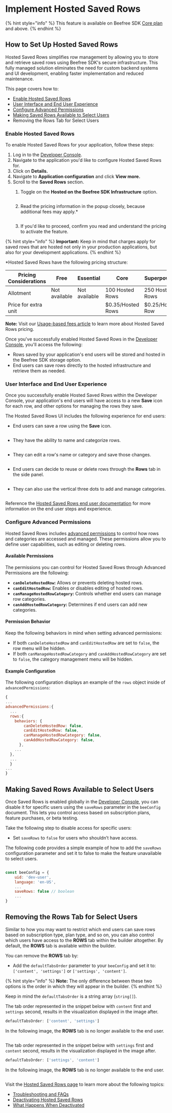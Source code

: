 # Implement Hosted Saved Rows

{% hint style="info" %}
This feature is available on Beefree SDK [Core plan](https://dam.beefree.io/pluginpricing) and above.
{% endhint %}

## **How to Set Up Hosted Saved Rows**

Hosted Saved Rows simplifies row management by allowing you to store and retrieve saved rows using Beefree SDK's secure infrastructure. This fully managed solution eliminates the need for custom backend systems and UI development, enabling faster implementation and reduced maintenance.

This page covers how to:

* [Enable Hosted Saved Rows](implement-hosted-saved-rows.md#enable-hosted-saved-rows)
* [User Interface and End User Experience](implement-hosted-saved-rows.md#user-interface-and-end-user-experience)
* [Configure Advanced Permissions](implement-hosted-saved-rows.md#configure-advanced-permissions)
* [Making Saved Rows Available to Select Users](implement-hosted-saved-rows.md#making-saved-rows-available-to-select-users)
* Removing the Rows Tab for Select Users

### **Enable Hosted Saved Rows**

To enable Hosted Saved Rows for your application, follow these steps:

1. Log in to the [Developer Console](https://developers.beefree.io/accounts/login/?from=website_menu).
2. Navigate to the application you'd like to configure Hosted Saved Rows for.
3. Click on **Details.**
4. Navigate to **Application configuration** and click **View more.**
5. Scroll to the **Saved Rows** section.
   1.  Toggle on the **Hosted on the Beefree SDK Infrastructure** option.

       <figure><img src="../../../../.gitbook/assets/CleanShot 2024-11-20 at 20.28.15.png" alt=""><figcaption></figcaption></figure>
   2.  Read the pricing information in the popup closely, because additional fees may apply.\*&#x20;

       <figure><img src="../../../../.gitbook/assets/CleanShot 2024-11-20 at 20.28.37.png" alt=""><figcaption></figcaption></figure>
   3. If you'd like to proceed, confirm you read and understand the pricing to activate the feature.

{% hint style="info" %}
**Important:** Keep in mind that charges apply for saved rows that are hosted not only in your production applications, but also for your development applications.
{% endhint %}

\*Hosted Saved Rows have the following pricing structure:

| Pricing Considerations | Free          | Essential     | Core              | Superpowers      | Enterprise       |
| ---------------------- | ------------- | ------------- | ----------------- | ---------------- | ---------------- |
| Allotment              | Not available | Not available | 100 Hosted Rows   | 250 Hosted Rows  | 1000 Hosted Rows |
| Price for extra unit   |               |               | $0.35/Hosted Rows | $0.25/Hosted Row | $0.20/Hosted Row |

**Note:** Visit our [Usage-based fees article](https://devportal.beefree.io/hc/en-us/articles/4403095825042-Usage-based-fees#h_01JE4K84YM3M040X7JBQR7GVW1) to learn more about Hosted Saved Rows pricing.

Once you've successfully enabled Hosted Saved Rows in the [Developer Console](https://developers.beefree.io/accounts/login/?from=website_menu), you'll access the following:

* Rows saved by your application's end users will be stored and hosted in the Beefree SDK storage option.
* End users can save rows directly to the hosted infrastructure and retrieve them as needed.

### User Interface and End User Experience

Once you successfully enable Hosted Saved Rows within the Developer Console, your application's end users will have access to a new **Save** icon for each row, and other options for managing the rows they save.

The Hosted Saved Rows UI includes the following experience for end users:

*   End users can save a row using the **Save** icon.    &#x20;

    <figure><img src="../../../../.gitbook/assets/CleanShot 2025-01-27 at 14.00.04.png" alt=""><figcaption></figcaption></figure>
*   They have the ability to name and categorize rows.&#x20;

    <figure><img src="../../../../.gitbook/assets/CleanShot 2025-01-27 at 14.03.25.png" alt=""><figcaption></figcaption></figure>
*   They  can edit a row's name or category and save those changes. &#x20;

    <figure><img src="../../../../.gitbook/assets/CleanShot 2025-01-27 at 14.07.16.gif" alt=""><figcaption></figcaption></figure>
*   End users can decide to reuse or delete rows through the **Rows** tab in the side panel.&#x20;

    <figure><img src="../../../../.gitbook/assets/CleanShot 2025-01-27 at 14.08.29.gif" alt=""><figcaption></figcaption></figure>
*   They can also use the vertical three dots to add and manage categories.

    <figure><img src="../../../../.gitbook/assets/CleanShot 2025-01-27 at 14.09.34.gif" alt=""><figcaption></figcaption></figure>

Reference the [Hosted Saved Rows end user documentation](https://docs.beefree.io/end-user-guide/hosted-saved-rows) for more information on the end user steps and experience.

### **Configure Advanced Permissions**

Hosted Saved Rows includes [advanced permissions](../../../../other-customizations/advanced-options/advanced-permissions.md#hosted-saved-rows) to control how rows and categories are accessed and managed. These permissions allow you to define user capabilities, such as editing or deleting rows.

#### **Available Permissions**

The permissions you can control for Hosted Saved Rows through Advanced Permissions are the following:

* **`canDeleteHostedRow`:** Allows or prevents deleting hosted rows.
* **`canEditHostedRow`:** Enables or disables editing of hosted rows.
* **`canManageHostedRowCategory`:** Controls whether end users can manage row categories.
* **`canAddHostedRowCategory`:** Determines if end users can add new categories.

#### **Permission Behavior**

Keep the following behaviors in mind when setting advanced permissions:

* If both `canDeleteHostedRow` and `canEditHostedRow` are set to `false`, the row menu will be hidden.
* If both `canManageHostedRowCategory` and `canAddHostedRowCategory` are set to `false`, the category management menu will be hidden.

#### **Example Configuration**

The following configuration displays an example of the `rows` object inside of `advancedPermissions`:

```javascript
{
...
advancedPermissions:{
  ...
  rows:{
    behaviors: {
        canDeleteHostedRow: false,
        canEditHostedRow: false,
        canManageHostedRowCategory: false,
        canAddHostedRowCategory: false,
      },
    ...
  },
  ...
  }
...
}
```

## **Making Saved Rows Available to Select Users**

Once Saved Rows is enabled globally in the [Developer Console](https://developers.beefree.io/accounts/login/?from=website_menu), you can disable it for specific users using the `saveRows` parameter in the `beeConfig` document. This lets you control access based on subscription plans, feature purchases, or beta testing.

Take the following step to disable access for specific users:

* Set `saveRows` to `false` for users who shouldn’t have access.

The following code provides a simple example of how to add the `saveRows` configuration parameter and set it to false to make the feature unavailable to select users.

```javascript

const beeConfig = {
    uid: 'dev-user',
    language: 'en-US',
    ...
    saveRows: false // boolean
    ...
}

```

## Removing the Rows Tab for Select Users

Similar to how you may want to restrict which end users can save rows based on subscription type, plan type, and so on, you can also control which users have access to the **ROWS** tab within the builder altogether. By default, the **ROWS** tab is available within the builder.

You can remove the **ROWS** tab by:

* Add the `defaultTabsOrder` parameter to your `beeConfig` and set it to: `['content', 'settings']` or `['settings', 'content']`.

{% hint style="info" %}
**Note:** The only difference between these two options is the order in which they will appear in the builder.
{% endhint %}

Keep in mind the `defaultTabsOrder` is a string array (`string[]`).

The tab order represented in the snippet below with `content` first and `settings` second, results in the visualization displayed in the image after.

```javascript
defaultTabsOrder: ['content', 'settings']
```

In the following image, the **ROWS** tab is no longer available to the end user.

<figure><img src="../../../../.gitbook/assets/CleanShot 2025-01-27 at 15.04.18.png" alt=""><figcaption></figcaption></figure>

The tab order represented in the snippet below with `settings` first and `content` second, results in the visualization displayed in the image after.

```javascript
defaultTabsOrder: ['settings', 'content']
```

In the following image, the **ROWS** tab is no longer available to the end user.

<figure><img src="../../../../.gitbook/assets/CleanShot 2025-01-27 at 15.10.54.png" alt=""><figcaption></figcaption></figure>

Visit the [Hosted Saved Rows page](../../../storage/hosted-saved-rows.md) to learn more about the following topics:

* [Troubleshooting and FAQs](../../../storage/hosted-saved-rows.md#troubleshooting-and-faqs)
* [Deactivating Hosted Saved Rows](../../../storage/hosted-saved-rows.md#deactivating-hosted-saved-rows)
* [What Happens When Deactivated](../../../storage/hosted-saved-rows.md#what-happens-when-deactivated)
